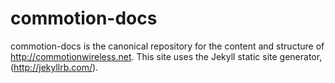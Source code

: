 commotion-docs
===================

commotion-docs is the canonical repository for the content and structure of http://commotionwireless.net.  This site uses the Jekyll static site generator, (http://jekyllrb.com/). 


